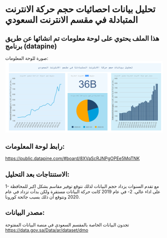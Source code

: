 # تحليل بيانات احصائيات حجم حركة الانترنت المتبادلة في مقسم الانترنت السعودي 

## هذا الملف يحتوي على لوحة معلومات تم انشائها عن طريق برنامج (datapine) 

صورة للوحة المعلومات:
![image](https://github.com/Nourafk/Dashboard/blob/main/dashboard.png)

## رابط لوحة المعلومات:
https://public.datapine.com/#board/8XVaScRJNPgOPEe5MqTNK

## الاستنتاجات بعد التحليل:
1- مع تقدم السنوات يزداد حجم البيانات لذلك نتوقع توفير مقاسم بشكل اكبر للمحافظة على اداء عالي.
2- في عام 2019 كانت حركة البيانات مستقرة ولكن بدأت تزداد في عام 2020 ونتوقع أن ذلك بسبب جائحة كورونا.

## مصدر البيانات:
تجدون البيانات الخاصة بالمقسم السعودي في منصة البيانات المفتوحة
https://data.gov.sa/Data/ar/dataset/dmo
